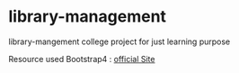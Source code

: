 # library-management
library-mangement college project for just learning purpose

Resource used
Bootstrap4 : [official Site](http://getbootstrap.com)
